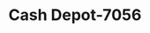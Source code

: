 ---
f_zip-code: 38053
f_state-code: TN
title: Cash Depot-7056
f_phone: 901-873-2600
f_city-only: Millington
f_address: 7750 Ushighway 51 North Millington
f_location-unique-id: '7056'
slug: cash-depot-7056
updated-on: '2024-05-30T13:46:58.046Z'
created-on: '2024-05-30T13:36:59.803Z'
published-on: '2024-05-30T13:54:32.469Z'
f_city-state: cms/city/millington-tn.md
f_company: cms/company/cash-depot.md
f_state: cms/state/tennessee.md
layout: '[payday-loan].html'
tags: payday-loan
---